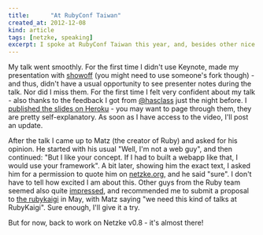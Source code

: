 ```yaml
---
title:      "At RubyConf Taiwan"
created_at: 2012-12-08
kind: article
tags: [netzke, speaking]
excerpt: I spoke at RubyConf Taiwan this year, and, besides other nice folks, met the Japanese team that works on Ruby.
---
```

My talk went smoothly. For the first time I didn't use Keynote, made my presentation with [showoff](https://github.com/schacon/showoff/) (you might need to use someone's fork though) - and thus, didn't have a usual opportunity to see presenter notes during the talk. Nor did I miss them. For the first time I felt very confident about my talk - also thanks to the feedback I got from [@hasclass](http://twitter.com/hasclass) just the night before. I [published the slides on Heroku](http://netzke-rubyconf-taiwan-2012.herokuapp.com) - you may want to page through them, they are pretty self-explanatory. As soon as I have access to the video, I'll post an update.

After the talk I came up to Matz (the creator of Ruby) and asked for his opinion. He started with his usual "Well, I'm not a web guy", and then continued: "But I like your concept. If I had to built a webapp like that, I would use your framework". A bit later, showing him the exact text, I asked him for a permission to quote him on [netzke.org](http://netzke.org), and he said "sure". I don't have to tell how excited I am about this. Other guys from the Ruby team seemed also quite [impressed](https://twitter.com/hsbt/status/277226452674568192), and recommended me to submit a proposal to [the rubykaigi](http://rubykaigi.org/2013) in May, with Matz saying "we need this kind of talks at RubyKaigi". Sure enough, I'll give it a try.

But for now, back to work on Netzke v0.8 - it's almost there!
